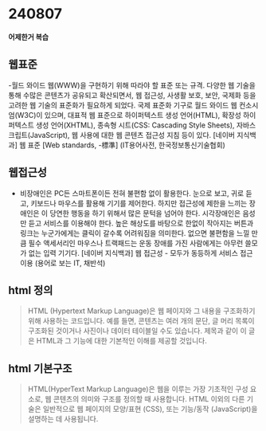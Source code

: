 # 240807
**어제한거 복습**

## 웹표준
-월드 와이드 웹(WWW)을 구현하기 위해 따라야 할 표준 또는 규격. 다양한 웹 기술을 통해 수많은 콘텐츠가 공유되고 확산되면서, 웹 접근성, 사생활 보호, 보안, 국제화 등을 고려한 웹 기술의 표준화가 필요하게 되었다. 국제 표준화 기구로 월드 와이드 웹 컨소시엄(W3C)이 있으며, 대표적 웹 표준으로 하이퍼텍스트 생성 언어(HTML), 확장성 하이퍼텍스트 생성 언어(XHTML), 종속형 시트(CSS: Cascading Style Sheets), 자바스크립트(JavaScript), 웹 사용에 대한 웹 콘텐츠 접근성 지침 등이 있다.
[네이버 지식백과] 웹 표준 [Web standards, -標準] (IT용어사전, 한국정보통신기술협회)

## 웹접근성
- 비장애인은 PC든 스마트폰이든 전혀 불편함 없이 활용한다. 눈으로 보고, 귀로 듣고, 키보드나 마우스를 활용해 기기를 제어한다. 하지만 접근성에 제한을 느끼는 장애인은 이 당연한 행동을 하기 위해서 많은 문턱을 넘어야 한다. 시각장애인은 음성만 듣고 서비스를 이용해야 한다. 높은 해상도를 바탕으로 한없이 작아지는 버튼과 링크는 누군가에게는 클릭이 갈수록 어려워짐을 의미한다. 없으면 불편함을 느낄 만큼 필수 액세서리인 마우스나 트랙패드는 운동 장애를 가진 사람에게는 아무런 쓸모가 없는 입력 기기다.
[네이버 지식백과] 웹 접근성 - 모두가 동등하게 서비스 접근 이용 (용어로 보는 IT, 채반석)

## html 정의
> HTML (Hypertext Markup Language)은 웹 페이지와 그 내용을 구조화하기 위해 사용하는 코드입니다. 예를 들면, 콘텐츠는 여러 개의 문단, 글 머리 목록이 구조화된 것이거나 사진이나 데이터 테이블일 수도 있습니다. 제목과 같이 이 글은 HTML과 그 기능에 대한 기본적인 이해를 제공할 것입니다.
## html 기본구조
> HTML(HyperText Markup Language)은 웹을 이루는 가장 기초적인 구성 요소로, 웹 콘텐츠의 의미와 구조를 정의할 때 사용합니다. HTML 이외의 다른 기술은 일반적으로 웹 페이지의 모양/표현 (CSS), 또는 기능/동작 (JavaScript)을 설명하는 데 사용됩니다.

